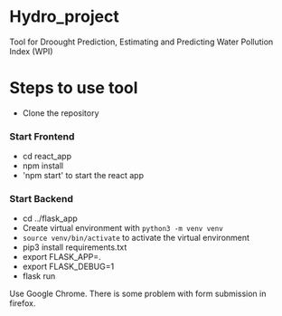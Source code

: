 # Hydro_project
Tool for Droought Prediction, Estimating and Predicting Water Pollution Index (WPI)

# Steps to use tool
- Clone the repository

### Start Frontend
- cd react_app
- npm install
- 'npm start' to start the react app

### Start Backend
- cd ../flask_app
- Create virtual environment with `python3 -m venv venv`
- `source venv/bin/activate` to activate the virtual environment
- pip3 install requirements.txt
- export FLASK_APP=.
- export FLASK_DEBUG=1
- flask run

Use Google Chrome. There is some problem with form submission in firefox.
